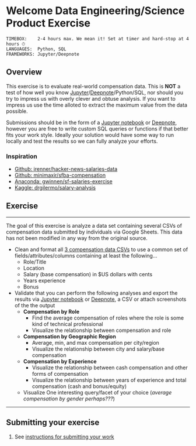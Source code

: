 # Welcome Data Engineering/Science Product Exercise

```
TIMEBOX:    2-4 hours max. We mean it! Set at timer and hard-stop at 4 hours ⏱
LANGUAGES:  Python, SQL
FRAMEWORKS: Jupyter/Deepnote
```

## Overview

This exercise is to evaluate real-world compensation data. This is **NOT** a test of how well you know [Jupyter](https://jupyter.org/)/[Deepnote](https://deepnote.com)/Python/SQL, nor should you try to impress us with overly clever and obtuse analysis. If you want to impress us use the time alloted to extract the maximum value from the data possible.

Submissions should be in the form of a [Jupyter notebook](https://jupyter.org/) or [Deepnote](https://deepnote.com), however you are free to write custom SQL queries or functions if that better fits your work style. Ideally your solution would have some way to run locally and test the results so we can fully analyze your efforts.

### Inspiration
* [Github: jrenner/hacker-news-salaries-data](https://cdn.rawgit.com/jrenner/hacker-news-salaries-data/master/explore_salaries.html)
* [Github: minimaxir/sfba-compensation](https://github.com/minimaxir/sfba-compensation/blob/master/angelist_sfbayarea_jobs.ipynb)
* [Anaconda: gwinnen/sf-salaries-exercise](https://anaconda.org/gwinnen/sf-salaries-exercise/notebook)
* [Kaggle: drgilermo/salary-analysis](https://www.kaggle.com/drgilermo/salary-analysis)


## Exercise

---
The goal of this exercise is analyze a data set containing several CSVs of compensation data submitted by individuals via Google Sheets. This data has not been modified in any way from the original source.

* Clean and format all [3 compensation data CSVs](/home-exercises/shared/salary_datasets/) to use a common set of fields/attributes/columns containing at least the following...
  * Role/Title
  * Location
  * Salary (base compensation) in $US dollars with cents
  * Years experience
  * Bonus
* Validate that you can perform the following analyses and export the results via [Jupyter notebook](https://jupyter.org/) or [Deepnote](https://deepnote.com), a CSV or attach screenshots of the the output
  * **Compensation by Role**
    * Find the average compensation of roles where the role is some kind of technical professional
    * Visualize the relationship between compensation and role
  * **Compensation by Geographic Region**
    * Average, min, and max compensation per city/region
    * Visualize the relationship between city and salary/base compensation
  * **Compensation by Experience**
    * Visualize the relationship between cash compensation and other forms of compensation
    * Visualize the relationship between years of experience and total compensation (cash and bonus/equity)
  * Visualize One interesting query/facet of your choice (*average compensation by gender perhaps???*)

---

## Submitting your exercise

1. See [instructions for submitting your work](https://github.com/Enernite/hiring/tree/main/home-exercises/README.md#general-instructions)

